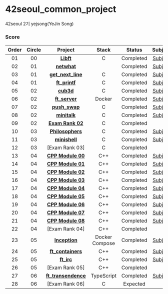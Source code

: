 # 42seoul_common_project
42seoul 2기 yejsong(YeJin Song)

### Score
 |Order|Circle|Project|Stack|Status|Subject|Score|
 |:---:|:---:|:---:|:---:|:---:|:---:|:---:|
 |01|00|[**Libft**](https://github.com/SongTofu/42seoul_common_project/tree/main/Libft)|C|Completed|[Subject](https://github.com/SongTofu/42seoul_common_project/blob/main/Libft/Libft.pdf)|[115/100]|
 |02|01|[**netwhat**]()||Completed|[Subject]()|[100/100]|
 |03|01|[**get_next_line**](https://github.com/SongTofu/42seoul_common_project/tree/main/get_next_line)|C|Completed|[Subject](https://github.com/SongTofu/42seoul_common_project/blob/main/get_next_line/Get%20Next%20Line.pdf)|[115/100]|
 |04|01|[**ft_printf**](https://github.com/SongTofu/42seoul_common_project/tree/main/ft_printf)|C|Completed|[Subject](https://github.com/SongTofu/42seoul_common_project/blob/main/ft_printf/printf.pdf)|[100/100]|
 |05|02|[**cub3d**](https://github.com/SongTofu/42seoul_common_project/tree/main/cub3d)|C|Completed|[Subject](https://github.com/SongTofu/42seoul_common_project/blob/main/cub3d/cub3D.pdf)|[110/100]|
 |06|02|[**ft_server**](https://github.com/SongTofu/42seoul_common_project/tree/main/ft_server)|Docker|Completed|[Subject](https://github.com/SongTofu/42seoul_common_project/blob/main/ft_server/circle02%20-%20ft_server.pdf)|[100/100]|
 |07|02|[**push_swap**](https://github.com/SongTofu/42seoul_common_project/tree/main/push_swap)|C|Completed|[Subject](https://github.com/SongTofu/42seoul_common_project/blob/main/push_swap/Push_swap.pdf)|[125/100]|
 |08|02|[**minitalk**](https://github.com/SongTofu/42seoul_common_project/tree/main/minitalk)|C|Completed|[Subject](https://github.com/SongTofu/42seoul_common_project/blob/main/minitalk/Minitalk.pdf)|[125/100]|
 |09|02|[**Exam Rank 02**]()|C|Completed||[100/100]|
 |10|03|[**Philosophers**](https://github.com/SongTofu/42seoul_common_project/tree/main/philosophers)|C|Completed|[Subject](https://github.com/SongTofu/42seoul_common_project/blob/main/philosophers/ng_3_philosophers.pdf)|[100/100]|
 |11|03|[**minishell**](https://github.com/SongTofu/42seoul_common_project/tree/main/minishell)|C|Completed|[Subject]()|[100/100]
 |12|03|[Exam Rank 03]|C|Completed||100 / 100|
 |13|04|[**CPP Module 00**](https://github.com/SongTofu/42seoul_common_project/tree/main/cpp/cpp00)|C++|Completed|[Subject](https://github.com/SongTofu/42seoul_common_project/blob/main/cpp/cpp00/C%2B%2B%20-%20Module%2000.pdf)|[98/100]|
 |14|04|[**CPP Module 01**](https://github.com/SongTofu/42seoul_common_project/tree/main/cpp/cpp01)|C++|Completed|[Subject](https://github.com/SongTofu/42seoul_common_project/blob/main/cpp/cpp01/C%2B%2B%20-%20Module%2001.pdf)|[82/100]|
 |15|04|[**CPP Module 02**](https://github.com/SongTofu/42seoul_common_project/tree/main/cpp/cpp02)|C++|Completed|[Subject](https://github.com/SongTofu/42seoul_common_project/blob/main/cpp/cpp02/C%2B%2B%20-%20Module%2002.pdf)|[80/100]|
 |16|04|[**CPP Module 03**](https://github.com/SongTofu/42seoul_common_project/tree/main/cpp/cpp03)|C++|Completed|[Subject](https://github.com/SongTofu/42seoul_common_project/blob/main/cpp/cpp03/C%2B%2B%20-%20Module%2003.pdf)|[100/100]|
 |17|04|[**CPP Module 04**](https://github.com/SongTofu/42seoul_common_project/tree/main/cpp/cpp04)|C++|Completed|[Subject](https://github.com/SongTofu/42seoul_common_project/blob/main/cpp/cpp04/C%2B%2B%20-%20Module%2004.pdf)|[100/100]|
 |18|04|[**CPP Module 05**](https://github.com/SongTofu/42seoul_common_project/tree/main/cpp/cpp05)|C++|Completed|[Subject](https://github.com/SongTofu/42seoul_common_project/blob/main/cpp/cpp05/C%2B%2B%20-%20Module%2005.pdf)|[100/100]|
 |19|04|[**CPP Module 06**](https://github.com/SongTofu/42seoul_common_project/tree/main/cpp/cpp06)|C++|Completed|[Subject](https://github.com/SongTofu/42seoul_common_project/blob/main/cpp/cpp06/C%2B%2B%20-%20Module%2006.pdf)|[100/100]|
 |20|04|[**CPP Module 07**](https://github.com/SongTofu/42seoul_common_project/tree/main/cpp/cpp07)|C++|Completed|[Subject](https://github.com/SongTofu/42seoul_common_project/blob/main/cpp/cpp07/C%2B%2B%20-%20Module%2007.pdf)|[100/100]|
 |21|04|[**CPP Module 08**](https://github.com/SongTofu/42seoul_common_project/tree/main/cpp/cpp08)|C++|Completed|[Subject](https://github.com/SongTofu/42seoul_common_project/blob/main/cpp/cpp08/C%2B%2B%20-%20Module%2008.pdf)|100/100|
 |22|04|[Exam Rank 04]|C++|Completed||100 / 100|
 |23|05|[**Inception**](https://github.com/SongTofu/42seoul_common_project/tree/main/Inception)|Docker Compose|Completed|[Subject](https://github.com/SongTofu/42seoul_common_project/blob/main/Inception/Inception.pdf)|100 / 100|
 |24|05|[**ft_containers**](https://github.com/SongTofu/42seoul_common_project/tree/main/ft_containers)|C++|Completed|[Subject](https://github.com/SongTofu/42seoul_common_project/blob/main/ft_containers/ft_containers.pdf)|80 / 100|
 |25|05|[**ft_irc**](https://github.com/SongTofu/42seoul_common_project/tree/main/ft_irc)|C++|Completed|[Subject](https://github.com/SongTofu/42seoul_common_project/blob/main/ft_irc/ft_irc.pdf)|125 / 100|
 |26|05|[Exam Rank 05]|C++|Completed||100 / 100|
 |27|06|[**ft_transendence**]()|TypeScript|Completed|[Subject]()|94 / 100|
 |28|06|[Exam Rank 06]|C|Expected||? / 100|
